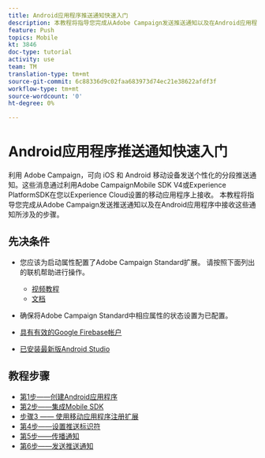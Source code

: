 ```yaml
---
title: Android应用程序推送通知快速入门
description: 本教程将指导您完成从Adobe Campaign发送推送通知以及在Android应用程序中接收这些通知所涉及的步骤。
feature: Push
topics: Mobile
kt: 3846
doc-type: tutorial
activity: use
team: TM
translation-type: tm+mt
source-git-commit: 6c88336d9c02faa683973d74ec21e38622afdf3f
workflow-type: tm+mt
source-wordcount: '0'
ht-degree: 0%

---
```


# Android应用程序推送通知快速入门

利用 Adobe Campaign，可向 iOS 和 Android 移动设备发送个性化的分段推送通知。这些消息通过利用Adobe CampaignMobile SDK V4或Experience PlatformSDK在您以Experience Cloud设置的移动应用程序上接收。
本教程将指导您完成从Adobe Campaign发送推送通知以及在Android应用程序中接收这些通知所涉及的步骤。

## 先决条件

* 您应该为启动属性配置了Adobe Campaign Standard扩展。 请按照下面列出的联机帮助进行操作。
   * [视频教程](https://video.tv.adobe.com/v/26224?quality=12&captions=chi_hans)
   * [文档](https://docs.adobe.com/content/help/en/campaign-learn/campaign-standard-tutorials/communication-channels/mobile/configure-mobile-apps-using-aep-sdk.html)

* 确保将Adobe Campaign Standard中相应属性的状态设置为已配置。
* [具有有效的Google Firebase帐户](https://firebase.google.com)
* [已安装最新版Android Studio](https://developer.android.com/studio)

## 教程步骤

* [第1步——创建Android应用程序](/help/tutorial-push-notifications-android/create-android-app.md)
* [第2步——集成Mobile SDK](/help/tutorial-push-notifications-android/integrating-with-mobile-sdk.md)
* [步骤3 —— 使用移动应用程序注册扩展](/help/tutorial-push-notifications-android/register-mobile-extensions.md)
* [第4步——设置推送标识符](/help/tutorial-push-notifications-android/set-push-identifier.md)
* [第5步——传播通知](/help/tutorial-push-notifications-android/propagate-notification.md)
* [第6步——发送推送通知](/help/tutorial-push-notifications-android/send-push-notification.md)
